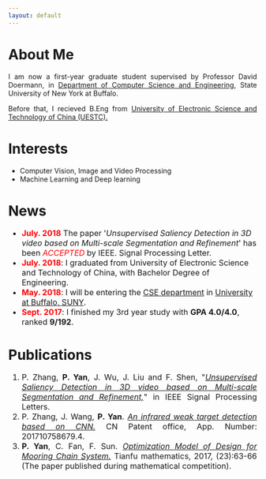 ```yaml
---
layout: default
---
```



# About Me

<p style="text-align:justify">
    I am now a first-year graduate student supervised by Professor David Doermann, in <a href="https://engineering.buffalo.edu/computer-science-engineering.html">Department of Computer Science and Engineering</a>, State University of New York at Buffalo.
</p>

<p style="text-align:justify">
    Before that, I recieved B.Eng from <a href="http://en.uestc.edu.cn/">University of Electronic Science and Technology of China (UESTC).</a>
</p>


# Interests

* Computer Vision, Image and Video Processing
* Machine Learning and Deep learning

# News

<ul style="font-size:12pt">
<li style="list-style-image: url(/assets/img/new.jpg)"><b style="color:red">July. 2018</b> The paper '<i>Unsupervised Saliency Detection in 3D video based on Multi-scale Segmentation and Refinement</i>' has been <font color="red"><i>ACCEPTED</i></font> by IEEE. Signal Processing Letter.</li>
<li style="list-style-image: url(/assets/img/new.jpg)"><b style="color:red">July. 2018</b>: I graduated from University of Electronic Science and Technology of China, with Bachelor Degree of Engineering.</li>
<li style="list-style-image: url(/assets/img/new.jpg)"><b style="color:red">May. 2018</b>: I will be entering the <a href="https://engineering.buffalo.edu/computer-science-engineering.html">CSE department</a> in <a href="https://www.buffalo.edu/">University at Buffalo, SUNY</a>.
</li>
<li style="list-style-image: url(/assets/img/new.jpg)"><b style="color:red">Sept. 2017</b>: I finished my 3rd year study with <b>GPA 4.0/4.0</b>, ranked <b>9/192</b>. </li>
</ul>

# Publications

<ol style="font-size:12pt">
<li style="text-align:justify">P. Zhang, <b>P. Yan</b>, J. Wu, J. Liu and F. Shen, "<u><i>Unsupervised Saliency Detection in 3D video based on Multi-scale Segmentation and Refinement,</i></u>" in IEEE Signal Processing Letters. </li>

<li style="text-align:justify">P. Zhang, J. Wang, <b>P. Yan</b>. <u><i>An infrared weak target detection based on CNN.</i></u> CN Patent office,  App. Number: 201710758679.4.</li>

<li style="text-align:justify"><b>P. Yan</b>, C. Fan, F. Sun. <u><i>Optimization Model of Design for Mooring Chain System.</i></u> Tianfu mathematics, 2017, (23):63-66 (The paper published during mathematical competition). </li>
</ol>